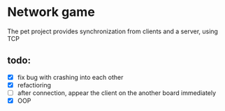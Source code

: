 # Network game
The pet project provides synchronization from clients and a server, using TCP

## todo:
- [x] fix bug with crashing into each other
- [x] refactioring
- [ ] after connection, appear the client on the another board immediately
- [x] OOP
